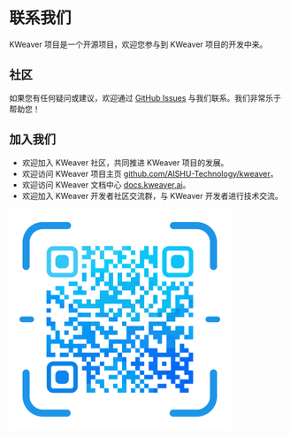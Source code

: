 # 联系我们

KWeaver 项目是一个开源项目，欢迎您参与到 KWeaver 项目的开发中来。

## 社区

如果您有任何疑问或建议，欢迎通过 [GitHub Issues](https://github.com/AISHU-Technology/kweaver/issues) 与我们联系。我们非常乐于帮助您！

## 加入我们

- 欢迎加入 KWeaver 社区，共同推进 KWeaver 项目的发展。
- 欢迎访问 KWeaver 项目主页 [github.com/AISHU-Technology/kweaver](https://github.com/AISHU-Technology/kweaver)。
- 欢迎访问 KWeaver 文档中心 [docs.kweaver.ai](https://docs.kweaver.ai)。
- 欢迎加入 KWeaver 开发者社区交流群，与 KWeaver 开发者进行技术交流。


![KWeaver 社区微信群二维码](../../images/wx_qr_code.png)


